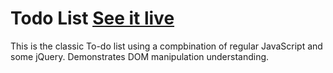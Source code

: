 # Todo List  [See it live](https://sunny-aguilar.github.io/todo-list-v1/)
This is the classic To-do list using a compbination of regular JavaScript and some jQuery. Demonstrates DOM manipulation understanding.
